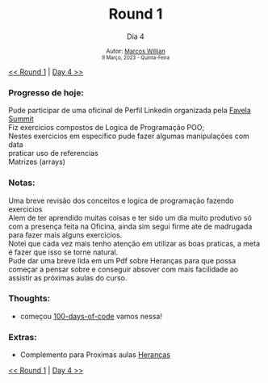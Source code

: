 <div align="center">
  <h1>Round 1</h1>
  <p>Dia 4</p>

  <sub>
    Autor: <a href="https://github.com/marcosmwx" target="_blank">Marcos Willian</a>
    <br>
    <small>9 Março, 2023 - Quinta-Feira</small>
  </sub>
</div>

[<< Round 1](./README.MD) | [Day 4 >>](dia005.md)

### Progresso de hoje:

Pude participar de uma oficinal de Perfil Linkedin organizada pela [Favela Summit](https://www.favelasummit.org/#project-card-section)
<br>
Fiz exercicios compostos de Logica de Programação POO;
<br>
Nestes exercicios em especifico pude fazer algumas manipulações com data
<br>
praticar uso de referencias
<br>
Matrizes (arrays)

### Notas:

Uma breve revisão dos conceitos e logica de programação fazendo exercicios
<br>
Alem de ter aprendido muitas coisas e ter sido um dia muito produtivo só com a presença feita na Oficina, ainda sim segui firme ate de madrugada para fazer mais alguns exercicios.
<br>
Notei que cada vez mais tenho atenção em utilizar as boas praticas, a meta é fazer que isso se torne natural.
<br>
Pude dar uma breve lida em um Pdf sobre Heranças para que possa começar a pensar sobre e conseguir absover com mais facilidade ao assistir as próximas aulas do curso.

### Thoughts:

- começou [100-days-of-code](https://github.com/marcosmwx/100DaysOfCode) vamos nessa!

### Extras:

- Complemento para Proximas aulas [Heranças](https://docente.ifrn.edu.br/nickersonferreira/disciplinas/programacao-estruturada-e-orientada-a-objetos/aula-05-heranca/at_download/file)

[<< Round 1](./README.MD) | [Day 4 >>](dia004.md)
